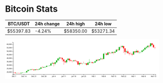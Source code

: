 # Bitcoin Stats

BTC/USDT|24h change|24h high|24h low|
|---|---|---|---|
|$55397.83|-4.24%|$58350.00|$53271.34|

<img src="./chart.svg">

